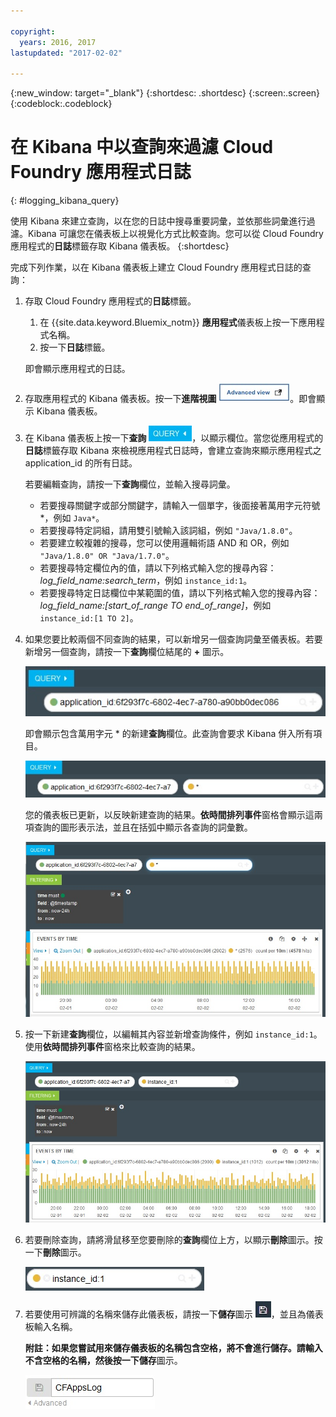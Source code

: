 ```yaml
---

copyright:
  years: 2016, 2017
lastupdated: "2017-02-02"

---
```


{:new_window: target="_blank"}
{:shortdesc: .shortdesc}
{:screen:.screen}
{:codeblock:.codeblock}


# 在 Kibana 中以查詢來過濾 Cloud Foundry 應用程式日誌
{: #logging_kibana_query}

使用 Kibana 來建立查詢，以在您的日誌中搜尋重要詞彙，並依那些詞彙進行過濾。Kibana 可讓您在儀表板上以視覺化方式比較查詢。您可以從 Cloud Foundry 應用程式的**日誌**標籤存取 Kibana 儀表板。
{:shortdesc}

完成下列作業，以在 Kibana 儀表板上建立 Cloud Foundry 應用程式日誌的查詢：

1. 存取 Cloud Foundry 應用程式的**日誌**標籤。 

    1. 在 {{site.data.keyword.Bluemix_notm}} **應用程式**儀表板上按一下應用程式名稱。
    2. 按一下**日誌**標籤。 
    
    即會顯示應用程式的日誌。

2. 存取應用程式的 Kibana 儀表板。按一下**進階視圖** ![進階視圖鏈結](images/logging_advanced_view.jpg)。即會顯示 Kibana 儀表板。

3. 在 Kibana 儀表板上按一下**查詢** ![查詢圖示](images/logging_query.jpg)，以顯示欄位。當您從應用程式的**日誌**標籤存取 Kibana 來檢視應用程式日誌時，會建立查詢來顯示應用程式之 application_id 的所有日誌。
	
    若要編輯查詢，請按一下**查詢**欄位，並輸入搜尋詞彙。

    * 若要搜尋關鍵字或部分關鍵字，請輸入一個單字，後面接著萬用字元符號 \*，例如 `Java*`。 
	* 若要搜尋特定詞組，請用雙引號輸入該詞組，例如 `"Java/1.8.0"`。
	* 若要建立較複雜的搜尋，您可以使用邏輯術語 AND 和 OR，例如 `"Java/1.8.0" OR "Java/1.7.0"`。
	* 若要搜尋特定欄位內的值，請以下列格式輸入您的搜尋內容：*log_field_name:search_term*，例如 `instance_id:1`。
	* 若要搜尋特定日誌欄位中某範圍的值，請以下列格式輸入您的搜尋內容：*log_field_name:[start_of_range TO end_of_range]*，例如 `instance_id:[1 TO 2]`。

4. 如果您要比較兩個不同查詢的結果，可以新增另一個查詢詞彙至儀表板。若要新增另一個查詢，請按一下**查詢**欄位結尾的 **+** 圖示。

    ![查詢欄位](images/logging_query_field.jpg)
	
    即會顯示包含萬用字元 \* 的新建**查詢**欄位。此查詢會要求 Kibana 併入所有項目。
	
    ![額外的查詢欄位](images/logging_additional_query_field.jpg)
	
    您的儀表板已更新，以反映新建查詢的結果。**依時間排列事件**窗格會顯示這兩項查詢的圖形表示法，並且在括弧中顯示各查詢的詞彙數。 
	
    ![儀表板，其中顯示這兩項查詢的圖形](images/logging_dashboard_queries.jpg)
	
5. 按一下新建**查詢**欄位，以編輯其內容並新增查詢條件，例如 `instance_id:1`。使用**依時間排列事件**窗格來比較查詢的結果。

    ![儀表板，其中顯示這兩項查詢的圖形](images/logging_dashboard_queries2.jpg)

6. 若要刪除查詢，請將滑鼠移至您要刪除的**查詢**欄位上方，以顯示**刪除**圖示。按一下**刪除**圖示。

    ![顯示刪除圖示的查詢欄位](images/logging_delete_query.jpg)

7. 若要使用可辨識的名稱來儲存此儀表板，請按一下**儲存**圖示 ![儲存圖示](images/logging_save.jpg)，並且為儀表板輸入名稱。 

    **附註：**如果您嘗試用來儲存儀表板的名稱包含空格，將不會進行儲存。請輸入不含空格的名稱，然後按一下**儲存**圖示。

    ![儲存儀表板名稱](images/logging_save_dashboard.jpg)


